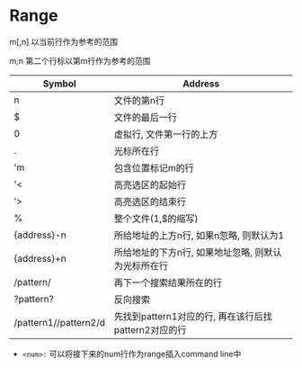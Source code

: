 # Range

m[,n] 以当前行作为参考的范围

m;n 第二个行标以第m行作为参考的范围

| Symbol                | Address                                              |
|-----------------------|------------------------------------------------------|
| n                     | 文件的第n行                                          |
| $                     | 文件的最后一行                                       |
| 0                     | 虚拟行, 文件第一行的上方                             |
| .                     | 光标所在行                                           |
| 'm                    | 包含位置标记m的行                                    |
| '<                    | 高亮选区的起始行                                     |
| '>                    | 高亮选区的结束行                                     |
| %                     | 整个文件(1,$的缩写)                                  |
| {address}-n           | 所给地址的上方n行, 如果n忽略, 则默认为1              |
| {address}+n           | 所给地址的下方n行, 如果地址忽略, 则默认为光标所在行  |
| /pattern/             | 再下一个搜索结果所在的行                             |
| ?pattern?             | 反向搜索                                             |
| /pattern1//pattern2/d | 先找到pattern1对应的行, 再在该行后找pattern2对应的行 |

* `<num>:` 可以将接下来的num行作为range插入command line中
